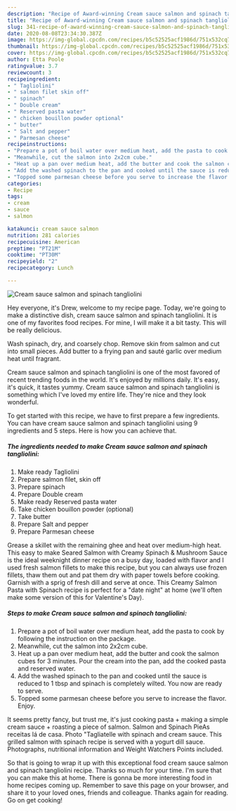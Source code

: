 ```yaml
---
description: "Recipe of Award-winning Cream sauce salmon and spinach tangliolini"
title: "Recipe of Award-winning Cream sauce salmon and spinach tangliolini"
slug: 341-recipe-of-award-winning-cream-sauce-salmon-and-spinach-tangliolini
date: 2020-08-08T23:34:30.387Z
image: https://img-global.cpcdn.com/recipes/b5c52525acf1986d/751x532cq70/cream-sauce-salmon-and-spinach-tangliolini-recipe-main-photo.jpg
thumbnail: https://img-global.cpcdn.com/recipes/b5c52525acf1986d/751x532cq70/cream-sauce-salmon-and-spinach-tangliolini-recipe-main-photo.jpg
cover: https://img-global.cpcdn.com/recipes/b5c52525acf1986d/751x532cq70/cream-sauce-salmon-and-spinach-tangliolini-recipe-main-photo.jpg
author: Etta Poole
ratingvalue: 3.7
reviewcount: 3
recipeingredient:
- " Tagliolini"
- " salmon filet skin off"
- " spinach"
- " Double cream"
- " Reserved pasta water"
- " chicken bouillon powder optional"
- " butter"
- " Salt and pepper"
- " Parmesan cheese"
recipeinstructions:
- "Prepare a pot of boil water over medium heat, add the pasta to cook by following the instruction on the package."
- "Meanwhile, cut the salmon into 2x2cm cube."
- "Heat up a pan over medium heat, add the butter and cook the salmon cubes for 3 minutes. Pour the cream into the pan, add the cooked pasta and reserved water."
- "Add the washed spinach to the pan and cooked until the sauce is reduced to 1 tbsp and spinach is completely wilted. You now are ready to serve."
- "Topped some parmesan cheese before you serve to increase the flavor. Enjoy."
categories:
- Recipe
tags:
- cream
- sauce
- salmon

katakunci: cream sauce salmon 
nutrition: 281 calories
recipecuisine: American
preptime: "PT21M"
cooktime: "PT30M"
recipeyield: "2"
recipecategory: Lunch

---
```



![Cream sauce salmon and spinach tangliolini](https://img-global.cpcdn.com/recipes/b5c52525acf1986d/751x532cq70/cream-sauce-salmon-and-spinach-tangliolini-recipe-main-photo.jpg)

Hey everyone, it's Drew, welcome to my recipe page. Today, we're going to make a distinctive dish, cream sauce salmon and spinach tangliolini. It is one of my favorites food recipes. For mine, I will make it a bit tasty. This will be really delicious.

Wash spinach, dry, and coarsely chop. Remove skin from salmon and cut into small pieces. Add butter to a frying pan and sauté garlic over medium heat until fragrant.

Cream sauce salmon and spinach tangliolini is one of the most favored of recent trending foods in the world. It's enjoyed by millions daily. It's easy, it's quick, it tastes yummy. Cream sauce salmon and spinach tangliolini is something which I've loved my entire life. They're nice and they look wonderful.


To get started with this recipe, we have to first prepare a few ingredients. You can have cream sauce salmon and spinach tangliolini using 9 ingredients and 5 steps. Here is how you can achieve that.

<!--inarticleads1-->

##### The ingredients needed to make Cream sauce salmon and spinach tangliolini:

1. Make ready  Tagliolini
1. Prepare  salmon filet, skin off
1. Prepare  spinach
1. Prepare  Double cream
1. Make ready  Reserved pasta water
1. Take  chicken bouillon powder (optional)
1. Take  butter
1. Prepare  Salt and pepper
1. Prepare  Parmesan cheese


Grease a skillet with the remaining ghee and heat over medium-high heat. This easy to make Seared Salmon with Creamy Spinach &amp; Mushroom Sauce is the ideal weeknight dinner recipe on a busy day, loaded with flavor and I used fresh salmon fillets to make this recipe, but you can always use frozen fillets, thaw them out and pat them dry with paper towels before cooking. Garnish with a sprig of fresh dill and serve at once. This Creamy Salmon Pasta with Spinach recipe is perfect for a &#34;date night&#34; at home (we&#39;ll often make some version of this for Valentine&#39;s Day). 

<!--inarticleads2-->

##### Steps to make Cream sauce salmon and spinach tangliolini:

1. Prepare a pot of boil water over medium heat, add the pasta to cook by following the instruction on the package.
1. Meanwhile, cut the salmon into 2x2cm cube.
1. Heat up a pan over medium heat, add the butter and cook the salmon cubes for 3 minutes. Pour the cream into the pan, add the cooked pasta and reserved water.
1. Add the washed spinach to the pan and cooked until the sauce is reduced to 1 tbsp and spinach is completely wilted. You now are ready to serve.
1. Topped some parmesan cheese before you serve to increase the flavor. Enjoy.


It seems pretty fancy, but trust me, it&#39;s just cooking pasta + making a simple cream sauce + roasting a piece of salmon. Salmon and Spinach PieAs receitas lá de casa. Photo &#34;Tagliatelle with spinach and cream sauce. This grilled salmon with spinach recipe is served with a yogurt dill sauce. Photographs, nutritional information and Weight Watchers Points included. 

So that is going to wrap it up with this exceptional food cream sauce salmon and spinach tangliolini recipe. Thanks so much for your time. I'm sure that you can make this at home. There is gonna be more interesting food in home recipes coming up. Remember to save this page on your browser, and share it to your loved ones, friends and colleague. Thanks again for reading. Go on get cooking!
